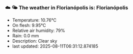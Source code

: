 ### ☁️ 🌤️  The weather in Florianópolis is: Florianópolis

- Temperature: 10.76°C
- On flesh: 9.95°C
- Relative air humidity: 79%
- Rain: 0.0 mm
- Description: Clear sky
- last updated: 2025-08-11T06:31:12.874185
